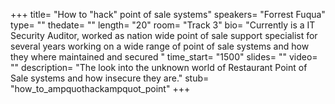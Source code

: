 +++
title= "How to &quot;hack&quot; point of sale systems"
speakers= "Forrest Fuqua"
type= ""
thedate= ""
length= "20"
room= "Track 3"
bio= "Currently is a IT Security Auditor, worked as nation wide point of sale support specialist for several years working on a wide range of point of sale  systems and how they where maintained and secured "
time_start= "1500"
slides= ""
video= ""
description= "The look into the unknown world of Restaurant Point of Sale systems and how insecure they are."
stub= "how_to_ampquothackampquot_point"
+++